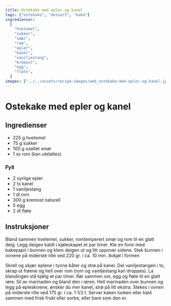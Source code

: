 ```yaml
---
title: Ostekake med epler og kanel
tags: ["ostekake", "dessert", "kake"]
ingredienser:
  [
    "hvetemel",
    "sukker",
    "smør",
    "rom",
    "epler",
    "kanel",
    "vaniljestang",
    "kremost",
    "egg",
    "fløte",
  ]
images: ["../../assets/recipe-images/web_ostekake-med-epler-og-kanel.jpg"]
---
```


# Ostekake med epler og kanel

## Ingredienser

- 225 g hvetemel
- 75 g sukker
- 100 g usaltet smør
- 1 ss rom (kan utelattes)

### Fyll

- 2 syrlige epler
- 2 ts kanel
- 1 vaniljestang
- 1 dl rom
- 300 g kremost naturell
- 5 egg
- 2 dl fløte

## Instruksjoner

Bland sammen hvetemel, sukker, romtemperert smør og rom til en glatt deig. Legg deigen kaldt i kjøleskapet et par timer. Kle en form med bakepapir i bunnen og klem deigen ut og litt oppover sidene. Stek bunnen i ovnene på miderste rille ved 220 gr. i ca. 10 min. Avkjøl i formen

Skrell og skjær eplene i tynne båter og strø på kanel. Del vaniljestangen i to, skrap ut frøene og hell over rom (rom og vaniljestang kan droppes). La blandingen stå kjølig et par timer. Rør sammen ost, egg og fløte til en glatt røre. Sil av marinaden og bland den i røren. Hell marinaden over bunnen og legg på epleskivene, ønsker du mer kanel, strø på litt ekstra. Stekes i ovnen på miderste rille ved 175 gr. i ca. 1 1/2 t. Server kaken lunken eller kald sammen med frisk frukt eller sorbe, eller bare som den er.
